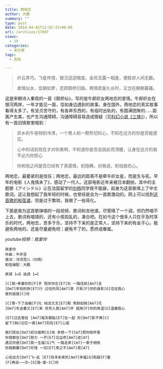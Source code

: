 ```yaml
---
title: 两地恋
author: 大鹏
summary: ""
type: post
date: 2014-04-01T12:02:43+00:00
url: /archives/17097
views:
  - 19
categories:
  - 未分类
tags:
  - 吉他

---
```

> 纤云弄巧，飞星传恨，银汉迢迢暗度。金风玉露一相逢，便胜却人间无数。
> 
> 柔情似水，佳期如梦，忍顾鹊桥归路。两情若是久长时，又岂在朝朝暮暮。

这是宋朝诗人秦观的一首《鹊桥仙》，写的是牛郎织女两地恋的爱情。牛郎织女在银河两岸，一年才能见一面，恰如身边遇到的故事。身在国外，两地恋的真实故事看得太多了。有坚贞苦守的，有各奔东西的，有临时出轨的，有圆满团聚的……距离产生美，也产生沟通障碍，沟通障碍容易造成猜疑（见[科幻小说《三体》][1]），所以有一首旧情歌里唱到：

> 异乡的午夜特别冷清，一个男人和一颗热切的心，不知在远方的你是否能感应。
> 
> 心中的话到现在才对你表明，不知道你是否会因此而清醒，让身在远方的我不必为你担心
> 
> 你和他之间是否已经有了真感情，别隐瞒，对我说，别怕我伤心。

两地恋，最要紧的是信任；两地恋，最远的距离不是牵牛织女星，而是生与死。早年的电影《人鬼情未了》，感动了一代人。这部电影近年来被日本翻拍，其中的主题歌《アイシテル》让在法国留学的[刘杨][2]同学夜不能寐，起身为这首歌填上了中文歌词。这让我想起了我年轻的时候，也曾经是会为一首歌激动的。网上可以找到[这首歌的和弦谱][3]，但是过于繁琐，我做了一些简化。

下面是我为这首歌弹唱的一段视频、歌词和吉他谱。尽管降了一个调，但仍然唱不上去，歌词有唱错的，还有小孩捣乱的，凑合吧。在如今这个很多人只在乎及时享乐的时代，两地恋，苦多于乐，坚持不下来的是正常人，坚持下来的有金子心。能避免两地的，还是尽量避免吧；避免不了的，愿终成眷属。



_youtube视频：我爱你_

    我爱你
    作曲：平井坚
    填词：洋流范儿（刘杨）
    和弦编配：大鹏
    
    原调 1=D 选调 1=C
    
    [C]我~牵着你的[F]手 陪伴你左[E7]右 一路往前[Am7]走
    [Dm7]年轻的旅[E7]行 过往的风[Am7]景 只有[F]你的身影[G]住在我心
    爱的就是[C]你
    
    [C]雪~下了会融[F]化 纯洁又无[E7]暇 笑颜如桃[Am7]花
    [Dm7]冬去春又[E7]来 芬芳入我[Am7]怀 就用[F]你的体温[G]温暖我心
    
    [E7]过去曾经 [Am7]每天都黏[E7]在一起 形[Dm7]影不离[C]   
    留下[Bb]记忆一直[Am7]刻在[E7]心底
    
    我们现在[Dm7]却分居两[G]地 多想一下[Cm7]把你抱怀里
    你我都在[Dm7]努力 一齐[E7]见证奇[Am7]迹[A7]
    遇见你是[Dm7]我一生福[G]气 一路走来[Cm7]一辈子相依
    你我都要[Dm7]珍惜 一切[E7]来之不[Am7]易[A7]
    
    心往远方[Dm7]飞~去 [E7]找寻未来的[Am7]幸福[G]和甜[F]蜜
    [F]再说~一次~[G]我~爱~[C]你

 [1]: http://dapengde.com/archives/13483
 [2]: http://yangliufr.com/2014/03/12/lyric-i-love-you-by-yang-liu/
 [3]: http://music.j-total.net/data/027hi/006_hirai_ken/023.html
